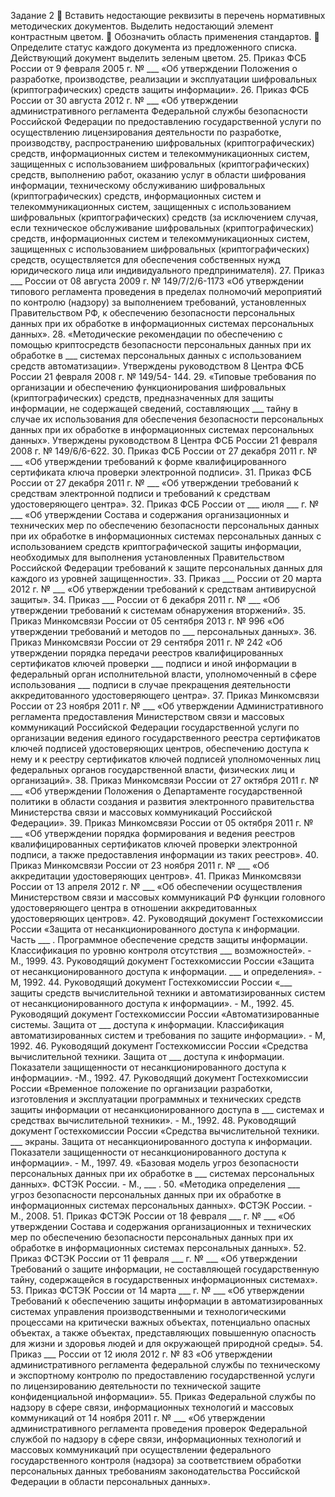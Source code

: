 Задание 2 
	Вставить недостающие реквизиты в перечень нормативных методических документов. Выделить недостающий элемент контрастным цветом.
	Обозначить область применения стандартов.
	Определите статус каждого документа из предложенного списка. Действующий документ выделить зеленым цветом.
25. Приказ ФСБ России от 9 февраля 2005 г. № ___ «Об утверждении Положения о разработке, производстве, реализации и эксплуатации шифровальных (криптографических) средств защиты информации».
26. Приказ ФСБ России от 30 августа 2012 г. № ___ «Об утверждении административного регламента Федеральной службы безопасности Российской Федерации по предоставлению государственной услуги по осуществлению лицензирования деятельности по разработке, производству, распространению шифровальных (криптографических) средств, информационных систем и телекоммуникационных систем, защищенных с использованием шифровальных (криптографических) средств, выполнению работ, оказанию услуг в области шифрования информации, техническому обслуживанию шифровальных (криптографических) средств, информационных систем и
телекоммуникационных систем, защищенных с использованием шифровальных (криптографических) средств (за исключением случая, если техническое обслуживание шифровальных (криптографических) средств, информационных систем и телекоммуникационных систем, защищенных с использованием шифровальных (криптографических) средств, осуществляется для обеспечения собственных нужд юридического лица или индивидуального предпринимателя).
27. Приказ ___ России от 08 августа 2009 г. № 149/7/2/6-1173 «Об утверждении типового регламента проведения в пределах полномочий мероприятий по контролю (надзору) за выполнением требований, установленных Правительством РФ, к обеспечению безопасности персональных данных при их обработке в информационных системах персональных данных».
28. «Методические рекомендации по обеспечению с помощью криптосредств безопасности персональных данных при их обработке в ___ системах персональных данных с использованием средств автоматизации». Утверждены руководством 8 Центра ФСБ России 21 февраля 2008 г. № 149/54- 144.
29. «Типовые требования по организации и обеспечению функционирования шифровальных (криптографических) средств, предназначенных для защиты информации, не содержащей сведений, составляющих ___ тайну в случае их использования для обеспечения безопасности персональных данных при их обработке в информационных системах персональных данных». Утверждены руководством 8 Центра ФСБ России 21 февраля 2008 г. № 149/6/6-622.
30. Приказ ФСБ России от 27 декабря 2011 г. № ___ «Об утверждении требований к форме квалифицированного сертификата ключа проверки электронной подписи».
31. Приказ ФСБ России от 27 декабря 2011 г. № ___ «Об утверждении требований к средствам электронной подписи и требований к средствам удостоверяющего центра».
32. Приказ ФСБ России от ___ июля ___ г. № ___ «Об утверждении Состава и содержания организационных и технических мер по обеспечению безопасности персональных данных при их обработке в информационных системах персональных данных с использованием средств криптографической защиты информации, необходимых для выполнения установленных Правительством Российской Федерации требований к защите персональных данных для каждого из уровней защищенности».
33. Приказ ___ России от 20 марта 2012 г. № ___ «Об утверждении требований к средствам антивирусной защиты».
34. Приказ ___ России от 6 декабря 2011 г. № ___ «Об утверждении требований к системам обнаружения вторжений».
35. Приказ Минкомсвязи России от 05 сентября 2013 г. № 996 «Об утверждении требований и методов по ___ персональных данных».
36. Приказ Минкомсвязи России от 29 сентября 2011 г. № 242 «Об утверждении порядка передачи реестров квалифицированных сертификатов ключей проверки ___ подписи и иной информации в федеральный орган исполнительной власти, уполномоченный в сфере использования ___ подписи в случае прекращения деятельности аккредитованного удостоверяющего центра».
37. Приказ Минкомсвязи России от 23 ноября 2011 г. № ___ «Об утверждении Административного регламента предоставления Министерством связи и массовых коммуникаций Российской Федерации государственной услуги по организации ведения единого государственного реестра сертификатов ключей подписей удостоверяющих центров, обеспечению доступа к нему и к реестру сертификатов ключей подписей уполномоченных лиц федеральных органов государственной власти, физических лиц и
организаций».
38. Приказ Минкомсвязи России от 27 октября 2011 г. № ___ «Об утверждении Положения о Департаменте государственной политики в области создания и развития электронного правительства Министерства связи и массовых коммуникаций Российской Федерации».
39. Приказ Минкомсвязи России от 05 октября 2011 г. № ___ «Об утверждении порядка формирования и ведения реестров квалифицированных сертификатов ключей проверки электронной подписи, а также предоставления информации из таких реестров».
40. Приказ Минкомсвязи России от 23 ноября 2011 г. № ___ «Об аккредитации удостоверяющих центров».
41. Приказ Минкомсвязи России от 13 апреля 2012 г. № ___ «Об обеспечении осуществления Министерством связи и массовых коммуникаций РФ функции головного удостоверяющего центра в отношении аккредитованных удостоверяющих центров».
42. Руководящий документ Гостехкомиссии России «Защита от несанкционированного доступа к информации. Часть ___ . Программное обеспечение средств защиты информации. Классификация по уровню контроля отсутствия ___ возможностей». - М., 1999.
43. Руководящий документ Гостехкомиссии России «Защита от несанкционированного доступа к информации. ___ и определения». - М, 1992. 
44. Руководящий документ Гостехкомиссии России «___ защиты средств вычислительной техники и автоматизированных систем от несанкционированного доступа к информации». - М., 1992.
45. Руководящий документ Гостехкомиссии России «Автоматизированные системы. Защита от ___ доступа к информации. Классификация автоматизированных систем и требования по защите информации». - М, 1992.
46. Руководящий документ Гостехкомиссии России «Средства вычислительной техники. Защита от ___ доступа к информации. Показатели защищенности от несанкционированного доступа к информации». -М., 1992.
47. Руководящий документ Гостехкомиссии России «Временное положение по организации разработки, изготовления и эксплуатации программных и технических средств защиты информации от несанкционированного доступа в ___ системах и средствах вычислительной техники». - M., 1992.
48. Руководящий документ Гостехкомиссии России «Средства вычислительной техники. ___ экраны. Защита от несанкционированного доступа к информации. Показатели защищенности от несанкционированного доступа к информации». - М., 1997.
49. «Базовая модель угроз безопасности персональных данных при их обработке в ___ системах персональных данных». ФСТЭК России. - М., ___ .
50. «Методика определения ___ угроз безопасности персональных данных при их обработке в информационных системах персональных данных». ФСТЭК России. - М., 2008.
51. Приказ ФСТЭК России от 18 февраля ___ г. № ___ «Об утверждении Состава и содержания организационных и технических мер по обеспечению безопасности персональных данных при их обработке в информационных системах персональных данных».
52. Приказ ФСТЭК России от 11 февраля ___ г. № ___ «Об утверждении Требований о защите информации, не составляющей государственную тайну, содержащейся в государственных информационных системах».
53. Приказ ФСТЭК России от 14 марта ___ г. № ___ «Об утверждении Требований к обеспечению защиты информации в автоматизированных системах управления производственными и технологическими процессами на критически важных объектах, потенциально опасных объектах, а также объектах, представляющих повышенную опасность для жизни и здоровья людей и для окружающей природной среды».
54. Приказ ___ России от 12 июля 2012 г. № 83 «Об утверждении административного регламента федеральной службы по техническому и экспортному контролю по предоставлению государственной услуги по лицензированию деятельности по технической защите конфиденциальной информации».
55. Приказ Федеральной службы по надзору в сфере связи, информационных технологий и массовых коммуникаций от 14 ноября 2011 г. № ___ «Об утверждении административного регламента проведения проверок Федеральной службой по надзору в сфере связи, информационных технологий и массовых коммуникаций при осуществлении федерального государственного контроля (надзора) за соответствием обработки персональных данных требованиям законодательства Российской Федерации в области персональных
данных». 
